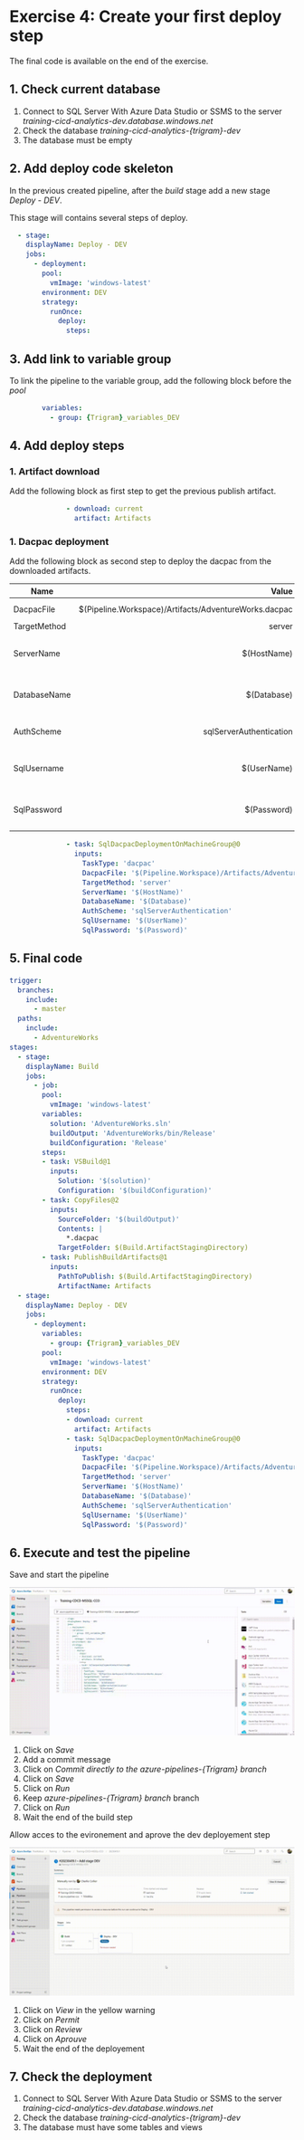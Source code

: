 # Exercise 4: Create your first deploy step
The final code is available on the end of the exercise.

## 1. Check current database
1. Connect to SQL Server With Azure Data Studio or SSMS to the server _training-cicd-analytics-dev.database.windows.net_
2. Check the database _training-cicd-analytics-{trigram}-dev_
3. The database must be empty

## 2. Add deploy code skeleton
In the previous created pipeline, after the _build_ stage add a new stage _Deploy - DEV_.

This stage will contains several steps of deploy.

```yaml
  - stage: 
    displayName: Deploy - DEV
    jobs:
      - deployment:
        pool:
          vmImage: 'windows-latest'
        environment: DEV
        strategy:
          runOnce:
            deploy:
              steps:
```

## 3. Add link to variable group
To link the pipeline to the variable group, add the following block before the _pool_ 
```yaml
        variables:
          - group: {Trigram}_variables_DEV
```
## 4. Add deploy steps

### 1. Artifact download
Add the following block as first step to get the previous publish artifact.
```yaml
              - download: current
                artifact: Artifacts
```
### 1. Dacpac deployment
Add the following block as second step to deploy the dacpac from the downloaded artifacts.

| Name          | Value                       | Comment                                      |
| --------------|----------------------------------------------------------:| ---------------------------------------------:|
| DacpacFile    | $(Pipeline.Workspace)/Artifacts/AdventureWorks.dacpac     | Path to the dacpac file                       |
| TargetMethod  | server                                                    |                                               |
| ServerName    | $(HostName)                                               | Hostname variable from the variable group     |
| DatabaseName  | $(Database)                                               | Database variable from the variable group     |
| AuthScheme    | sqlServerAuthentication                                   | Type of authentication used                   |  
| SqlUsername   | $(UserName)                                               | UserName variable from the variable group     |
| SqlPassword   | $(Password)                                               | Password variable from the variable group     |

```yaml
              - task: SqlDacpacDeploymentOnMachineGroup@0
                inputs:
                  TaskType: 'dacpac'
                  DacpacFile: '$(Pipeline.Workspace)/Artifacts/AdventureWorks.dacpac'
                  TargetMethod: 'server'
                  ServerName: '$(HostName)'
                  DatabaseName: '$(Database)'
                  AuthScheme: 'sqlServerAuthentication'
                  SqlUsername: '$(UserName)'
                  SqlPassword: '$(Password)'
```

## 5. Final code
```yaml
trigger:
  branches:
    include:
      - master
  paths:
    include:
      - AdventureWorks
stages:
  - stage: 
    displayName: Build
    jobs:
      - job: 
        pool:
          vmImage: 'windows-latest'
        variables:
          solution: 'AdventureWorks.sln'
          buildOutput: 'AdventureWorks/bin/Release'
          buildConfiguration: 'Release'
        steps:
        - task: VSBuild@1
          inputs:
            Solution: '$(solution)'
            Configuration: '$(buildConfiguration)'
        - task: CopyFiles@2
          inputs:
            SourceFolder: '$(buildOutput)'
            Contents: |
              *.dacpac
            TargetFolder: $(Build.ArtifactStagingDirectory)
        - task: PublishBuildArtifacts@1
          inputs:
            PathToPublish: $(Build.ArtifactStagingDirectory)
            ArtifactName: Artifacts
  - stage: 
    displayName: Deploy - DEV
    jobs:
      - deployment:
        variables:
          - group: {Trigram}_variables_DEV
        pool:
          vmImage: 'windows-latest'
        environment: DEV
        strategy:
          runOnce:
            deploy:
              steps:
              - download: current
                artifact: Artifacts
              - task: SqlDacpacDeploymentOnMachineGroup@0
                inputs:
                  TaskType: 'dacpac'
                  DacpacFile: '$(Pipeline.Workspace)/Artifacts/AdventureWorks.dacpac'
                  TargetMethod: 'server'
                  ServerName: '$(HostName)'
                  DatabaseName: '$(Database)'
                  AuthScheme: 'sqlServerAuthentication'
                  SqlUsername: '$(UserName)'
                  SqlPassword: '$(Password)'
```

## 6. Execute and test the pipeline
Save and start the pipeline

![](Images/4.1.gif)
1. Click on _Save_
2. Add a commit message
3. Click on _Commit directly to the azure-pipelines-{Trigram} branch_
4. Click on _Save_
5. Click on _Run_
6. Keep _azure-pipelines-{Trigram} branch_ branch
7. Click on _Run_
8. Wait the end of the build step

Allow acces to the evironement and aprove the dev deployement step

![](Images/4.2.gif)

1. Click on _View_ in the yellow warning
2. Click on _Permit_
3. Click on _Review_
4. Click on _Aprouve_
5. Wait the end of the deployement

## 7. Check the deployment
1. Connect to SQL Server With Azure Data Studio or SSMS to the server _training-cicd-analytics-dev.database.windows.net_
2. Check the database _training-cicd-analytics-{trigram}-dev_
3. The database must have some tables and views